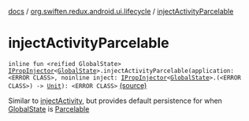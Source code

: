 [docs](../index.md) / [org.swiften.redux.android.ui.lifecycle](index.md) / [injectActivityParcelable](./inject-activity-parcelable.md)

# injectActivityParcelable

`inline fun <reified GlobalState> `[`IPropInjector`](../org.swiften.redux.ui/-i-prop-injector/index.md)`<`[`GlobalState`](inject-activity-parcelable.md#GlobalState)`>.injectActivityParcelable(application: <ERROR CLASS>, noinline inject: `[`IPropInjector`](../org.swiften.redux.ui/-i-prop-injector/index.md)`<`[`GlobalState`](inject-activity-parcelable.md#GlobalState)`>.(<ERROR CLASS>) -> `[`Unit`](https://kotlinlang.org/api/latest/jvm/stdlib/kotlin/-unit/index.html)`): <ERROR CLASS>` [(source)](https://github.com/protoman92/KotlinRedux/tree/master/android/android-lifecycle/src/main/java/org/swiften/redux/android/ui/lifecycle/AndroidActivity.kt#L97)

Similar to [injectActivity](inject-activity.md), but provides default persistence for when [GlobalState](inject-activity-parcelable.md#GlobalState) is
[Parcelable](#)

